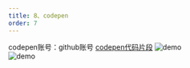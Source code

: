 ```yaml
---
title: 8、codepen
order: 7
---
```

codepen账号：github账号 
[codepen代码片段](https://codepen.io/robin2017/pen/ZEKvEpO?editors=1010)
![demo](https://robin2017.github.io/frontend-notes/images/codepen.jpg)   
![demo](https://robin2017.github.io/frontend-notes/images/codepen2.jpg)

 
